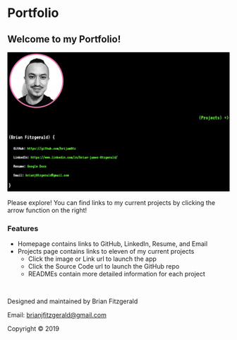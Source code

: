 # Portfolio

## Welcome to my Portfolio!

![image](assets/images/screenshot-portfolio.png)

Please explore! You can find links to my current projects by clicking the arrow function on the right!

### Features
* Homepage contains links to GitHub, LinkedIn, Resume, and Email
* Projects page contains links to eleven of my current projects
    * Click the image or Link url to launch the app
    * Click the Source Code url to launch the GitHub repo
    * READMEs contain more detailed information for each project

&nbsp;

Designed and maintained by Brian Fitzgerald

Email: brianjfitzgerald@gmail.com

Copyright &#169; 2019
